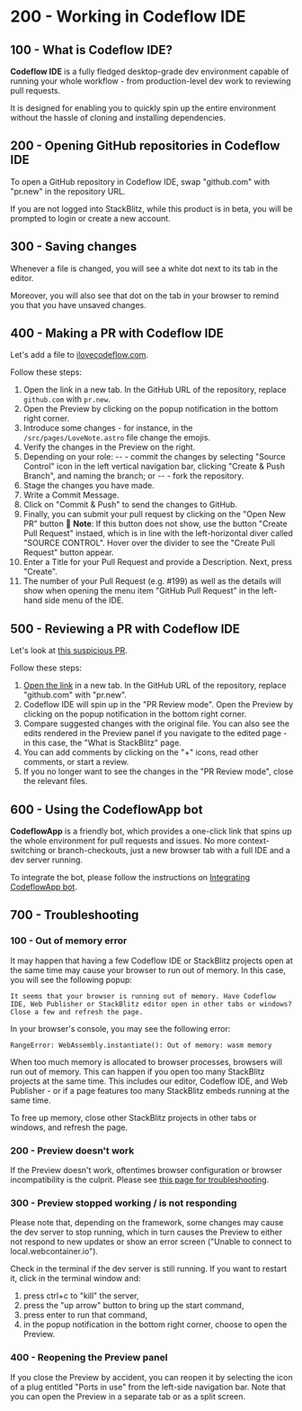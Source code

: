 # 200 - Working in Codeflow IDE

## 100 - What is Codeflow IDE?

**Codeflow IDE** is a fully fledged desktop-grade dev environment capable of running your whole workflow - from production-level dev work to reviewing pull requests.

It is designed for enabling you to quickly spin up the entire environment without the hassle of cloning and installing dependencies.

## 200 - Opening GitHub repositories in Codeflow IDE
To open a GitHub repository in Codeflow IDE, swap "github.com" with "pr.new" in the repository URL.

If you are not logged into StackBlitz, while this product is in beta, you will be prompted to login or create a new account.

## 300 - Saving changes
Whenever a file is changed, you will see a white dot next to its tab in the editor.

Moreover, you will also see that dot on the tab in your browser to remind you that you have unsaved changes.

## 400 - Making a PR with Codeflow IDE
Let's add a file to [ilovecodeflow.com](https://github.com/stackblitz/ilovecodeflow.com).

Follow these steps:

1. Open the link in a new tab. In the GitHub URL of the repository, replace ```github.com``` with ```pr.new```.
2. Open the Preview by clicking on the popup notification in the bottom right corner.
3. Introduce some changes - for instance, in the ```/src/pages/LoveNote.astro``` file change the emojis.
4. Verify the changes in the Preview on the right.
5. Depending on your role:
-- - commit the changes by selecting "Source Control" icon in the left vertical navigation bar, clicking "Create & Push Branch", and naming the branch; or
-- - fork the repository.
6. Stage the changes you have made.
7. Write a Commit Message.
8. Click on "Commit & Push" to send the changes to GitHub.
9. Finally, you can submit your pull request by clicking on the "Open New PR" button 🥳 **Note**: If this button does not show, use the button "Create Pull Request" instaed, which is in line with the left-horizontal diver called "SOURCE CONTROL". Hover over the divider to see the "Create Pull Request" button appear.
10. Enter a Title for your Pull Request and provide a Description. Next, press "Create".
11. The number of your Pull Request (e.g. #199) as well as the details will show when opening the menu item "GitHub Pull Request" in the left-hand side menu of the IDE.

## 500 - Reviewing a PR with Codeflow IDE
Let's look at [this suspicious PR](https://github.com/stackblitz/docs/pull/40).

Follow these steps:

1. [Open the link](https://github.com/stackblitz/docs/pull/40) in a new tab. In the GitHub URL of the repository, replace "github.com" with "pr.new".
2. Codeflow IDE will spin up in the "PR Review mode". Open the Preview by clicking on the popup notification in the bottom right corner.
3. Compare suggested changes with the original file. You can also see the edits rendered in the Preview panel if you navigate to the edited page - in this case, the "What is StackBlitz" page.
4. You can add comments by clicking on the "+" icons, read other comments, or start a review.
5. If you no longer want to see the changes in the "PR Review mode", close the relevant files.

## 600 - Using the CodeflowApp bot

**CodeflowApp** is a friendly bot, which provides a one-click link that spins up the whole environment for pull requests and issues. No more context-switching or branch-checkouts, just a new browser tab with a full IDE and a dev server running.

To integrate the bot, please follow the instructions on [Integrating CodeflowApp bot](https://github.com/vanHeemstraSystems/stackblitz-codeflow/blob/main/300/300/README.md).

## 700 - Troubleshooting

### 100 - Out of memory error
It may happen that having a few Codeflow IDE or StackBlitz projects open at the same time may cause your browser to run out of memory. In this case, you will see the following popup:

```
It seems that your browser is running out of memory. Have Codeflow IDE, Web Publisher or StackBlitz editor open in other tabs or windows? Close a few and refresh the page.
```

In your browser's console, you may see the following error:

```
RangeError: WebAssembly.instantiate(): Out of memory: wasm memory
```

When too much memory is allocated to browser processes, browsers will run out of memory. This can happen if you open too many StackBlitz projects at the same time. This includes our editor, Codeflow IDE, and Web Publisher - or if a page features too many StackBlitz embeds running at the same time.

To free up memory, close other StackBlitz projects in other tabs or windows, and refresh the page.

### 200 - Preview doesn't work
If the Preview doesn't work, oftentimes browser configuration or browser incompatibility is the culprit. Please see [this page for troubleshooting](https://developer.stackblitz.com/platform/webcontainers/browser-support).

### 300 - Preview stopped working / is not responding
Please note that, depending on the framework, some changes may cause the dev server to stop running, which in turn causes the Preview to either not respond to new updates or show an error screen ("Unable to connect to local.webcontainer.io").

Check in the terminal if the dev server is still running. If you want to restart it, click in the terminal window and:

1. press ctrl+c to "kill" the server,
2. press the "up arrow" button to bring up the start command,
3. press enter to run that command,
4. in the popup notification in the bottom right corner, choose to open the Preview.

### 400 - Reopening the Preview panel
If you close the Preview by accident, you can reopen it by selecting the icon of a plug entitled "Ports in use" from the left-side navigation bar. Note that you can open the Preview in a separate tab or as a split screen.
